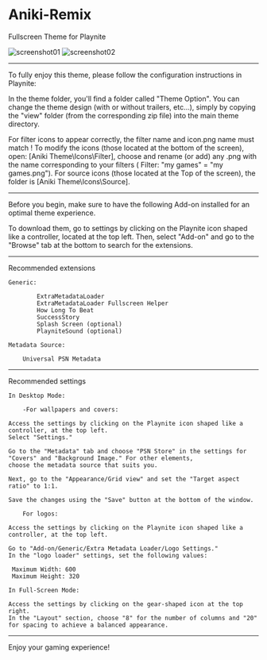 # Aniki-Remix
Fullscreen Theme for Playnite

![screenshot01](https://github.com/Mike-Aniki/Aniki-Remix/assets/159768785/96c3d2d0-9b73-4580-8b4c-a635ad83c5e5)
![screenshot02](https://github.com/Mike-Aniki/Aniki-Remix/assets/159768785/2e4dba4c-b904-422f-88fd-9e8f0ada6494)
___________________________________________________________________________
To fully enjoy this theme, please follow the configuration instructions in Playnite:

In the theme folder, you'll find a folder called "Theme Option". You can change the theme design (with or without trailers, etc...), simply by copying the "view" folder (from the corresponding zip file) into the main theme directory.

For filter icons to appear correctly, the filter name and icon.png name must match !
To modify the icons (those located at the bottom of the screen), open: [Aniki Theme\Icons\Filter], choose and rename (or add) any .png with the name corresponding to your filters ( Filter: "my games" = "my games.png"). 
For source icons (those located at the Top of the screen), the folder is [Aniki Theme\Icons\Source].

___________________________________________________________________________

Before you begin, make sure to have the following Add-on installed for an optimal theme experience.

To download them, go to settings by clicking on the Playnite icon shaped like a controller, located at the top left. Then, select "Add-on" and go to the "Browse" tab at the bottom to search for the extensions.

___________________________________________________________________________

Recommended extensions

	Generic:

    		ExtraMetadataLoader
    		ExtraMetadataLoader Fullscreen Helper
    		How Long To Beat
    		SuccessStory
    		Splash Screen (optional)
    		PlayniteSound (optional)

	Metadata Source:

   		Universal PSN Metadata

___________________________________________________________________________

Recommended settings

	In Desktop Mode:

    	-For wallpapers and covers:

	Access the settings by clicking on the Playnite icon shaped like a controller, at the top left.
	Select "Settings."

	Go to the "Metadata" tab and choose "PSN Store" in the settings for "Covers" and "Background Image." For other elements,
 	choose the metadata source that suits you.

	Next, go to the "Appearance/Grid view" and set the "Target aspect ratio" to 1:1.

	Save the changes using the "Save" button at the bottom of the window.

    	For logos:

	Access the settings by clicking on the Playnite icon shaped like a controller, at the top left.

	Go to "Add-on/Generic/Extra Metadata Loader/Logo Settings."
	In the "logo loader" settings, set the following values:

 	 Maximum Width: 600
	 Maximum Height: 320

	In Full-Screen Mode:

	Access the settings by clicking on the gear-shaped icon at the top right.
	In the "Layout" section, choose "8" for the number of columns and "20" for spacing to achieve a balanced appearance.
___________________________________________________________________________

Enjoy your gaming experience!
